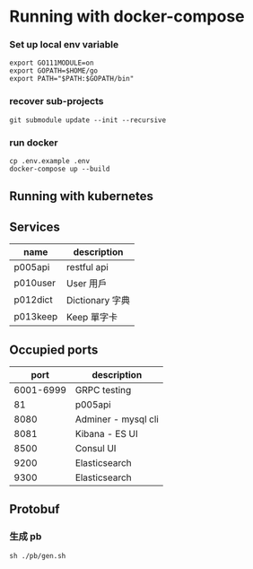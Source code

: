 # Running with docker-compose
### Set up local env variable
````
export GO111MODULE=on
export GOPATH=$HOME/go
export PATH="$PATH:$GOPATH/bin"
````

### recover sub-projects
````
git submodule update --init --recursive
````

### run docker
````
cp .env.example .env
docker-compose up --build
````

## Running with kubernetes


## Services
name  | description
---- | --- 
p005api |  restful api 
p010user | User 用戶
p012dict | Dictionary 字典
p013keep | Keep 單字卡


## Occupied ports
port  | description
---- | --- 
6001-6999 | GRPC testing 
81 | p005api
8080 | Adminer - mysql cli
8081 | Kibana - ES UI
8500 | Consul UI
9200 | Elasticsearch
9300 | Elasticsearch




## Protobuf
###  生成 pb 
````
sh ./pb/gen.sh
````

